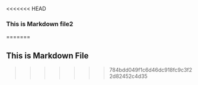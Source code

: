 <<<<<<< HEAD
### This is Markdown file2 
=======
## This is Markdown File
>>>>>>> 784bdd049f1c6d46dc918fc9c3f22d82452c4d35
